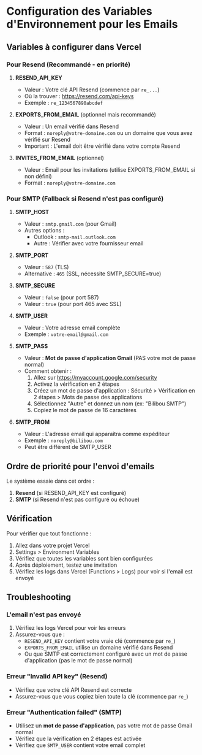 # Configuration des Variables d'Environnement pour les Emails

## Variables à configurer dans Vercel

### Pour Resend (Recommandé - en priorité)

1. **RESEND_API_KEY**
   - Valeur : Votre clé API Resend (commence par `re_...`)
   - Où la trouver : https://resend.com/api-keys
   - Exemple : `re_1234567890abcdef`

2. **EXPORTS_FROM_EMAIL** (optionnel mais recommandé)
   - Valeur : Un email vérifié dans Resend
   - Format : `noreply@votre-domaine.com` ou un domaine que vous avez vérifié sur Resend
   - Important : L'email doit être vérifié dans votre compte Resend

3. **INVITES_FROM_EMAIL** (optionnel)
   - Valeur : Email pour les invitations (utilise EXPORTS_FROM_EMAIL si non défini)
   - Format : `noreply@votre-domaine.com`

### Pour SMTP (Fallback si Resend n'est pas configuré)

1. **SMTP_HOST**
   - Valeur : `smtp.gmail.com` (pour Gmail)
   - Autres options :
     - Outlook : `smtp-mail.outlook.com`
     - Autre : Vérifier avec votre fournisseur email

2. **SMTP_PORT**
   - Valeur : `587` (TLS)
   - Alternative : `465` (SSL, nécessite SMTP_SECURE=true)

3. **SMTP_SECURE**
   - Valeur : `false` (pour port 587)
   - Valeur : `true` (pour port 465 avec SSL)

4. **SMTP_USER**
   - Valeur : Votre adresse email complète
   - Exemple : `votre-email@gmail.com`

5. **SMTP_PASS**
   - Valeur : **Mot de passe d'application Gmail** (PAS votre mot de passe normal)
   - Comment obtenir :
     1. Allez sur https://myaccount.google.com/security
     2. Activez la vérification en 2 étapes
     3. Créez un mot de passe d'application : Sécurité > Vérification en 2 étapes > Mots de passe des applications
     4. Sélectionnez "Autre" et donnez un nom (ex: "Bilibou SMTP")
     5. Copiez le mot de passe de 16 caractères

6. **SMTP_FROM**
   - Valeur : L'adresse email qui apparaîtra comme expéditeur
   - Exemple : `noreply@bilibou.com`
   - Peut être différent de SMTP_USER

## Ordre de priorité pour l'envoi d'emails

Le système essaie dans cet ordre :
1. **Resend** (si RESEND_API_KEY est configuré)
2. **SMTP** (si Resend n'est pas configuré ou échoue)

## Vérification

Pour vérifier que tout fonctionne :
1. Allez dans votre projet Vercel
2. Settings > Environment Variables
3. Vérifiez que toutes les variables sont bien configurées
4. Après déploiement, testez une invitation
5. Vérifiez les logs dans Vercel (Functions > Logs) pour voir si l'email est envoyé

## Troubleshooting

### L'email n'est pas envoyé

1. Vérifiez les logs Vercel pour voir les erreurs
2. Assurez-vous que :
   - `RESEND_API_KEY` contient votre vraie clé (commence par `re_`)
   - `EXPORTS_FROM_EMAIL` utilise un domaine vérifié dans Resend
   - Ou que SMTP est correctement configuré avec un mot de passe d'application (pas le mot de passe normal)

### Erreur "Invalid API key" (Resend)

- Vérifiez que votre clé API Resend est correcte
- Assurez-vous que vous copiez bien toute la clé (commence par `re_`)

### Erreur "Authentication failed" (SMTP)

- Utilisez un **mot de passe d'application**, pas votre mot de passe Gmail normal
- Vérifiez que la vérification en 2 étapes est activée
- Vérifiez que `SMTP_USER` contient votre email complet


